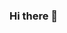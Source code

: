 ### Hi there 👋

<!--
**syedusmanalishah/syedusmanalishah** is a ✨ _special_ ✨ repository because its `README.md` (this file) appears on your GitHub profile.

Here are some ideas to get you started:

- 🔭 I’m currently working on Aws,Java,JavaScript,React
- 🌱 I’m currently learning tensorflow
- 👯 I’m looking to collaborate on Javascript
- 🤔 I’m looking for help with Machine Learning in Javascript
- 👨‍💻 All of my projects are available at https://github.com/syedusmanalishah
- 💬 Ask me about Aws,java,JavaScript,Html,Css,Sql,Wordpress,Techinical issue & Webdevelopment
- 📫 How to reach me: https://www.linkedin.com/in/syedusmanalish/
- 😄 Pronouns: ...
- ⚡ Fun fact: One interesting fact about me is that I have a fascination with electronics and enjoy repairing and modifying various electronic devices. I love the challenge of troubleshooting and fixing things, whether it's a broken gadget or a circuit that needs repair
-->
